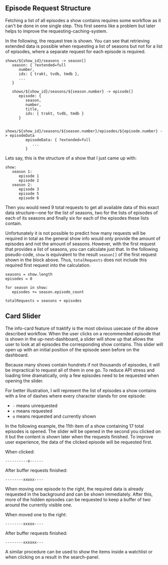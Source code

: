 ## Episode Request Structure
Fetching a list of all episodes a show contains requires some workflow as it can't be done in one single step. This first seems like a problem but later helps to improve the requesting-caching-system.

In the following, the request tree is shown. You can see that retrieving extended data is possible when requesting a list of seasons but not for a list of episodes, where a separate request for each episode is required.

```
shows/${show_id}/seasons -> season[]
   season: { ?extended=full
      number,
      ids: { trakt, tvdb, tmdb },
      ...
   }

   shows/${show_id}/seasons/${season.number} -> episode[]
      episode: {
         season,
         number,
         title,
         ids: { trakt, tvdb, tmdb }
      }

      shows/${show_id}/seasons/${season.number}/episodes/${episode.number} -> episodeData
         episodeData: { ?extended=full
            ...
         }
```

Lets say, this is the structure of a show that I just came up with:

```
show:
   season 1:
      episode 1
      episode 2
   season 2:
      episode 3
      episode 5
      episode 6
```

Then you would need 9 total requests to get all available data of this exact data structure—one for the list of seasons, two for the lists of episodes of each of its seasons and finally six for each of the episodes these lists contain.

Unfortunately it is not possible to predict how many requests will be required in total as the general show info would only provide the amount of episodes and not the amount of seasons. However, with the first request that provides a list of seasons, you can calculate just that. In the following pseudo-code, `show` is equivalent to the result `season[]` of the first request shown in the block above. Thus, `totalRequests` does not include this required first request into the calculation.

```
seasons = show.length
episodes = 0

for season in show:
   episodes += season.episode_count

totalRequests = seasons + episodes
```

## Card Slider
The info-card feature of traktify is the most obvious usecase of the above described workflow. When the user clicks on a recommended episode that is shown in the up-next-dashboard, a slider will show up that allows the user to look at all episodes the corresponding show contains. This slider will open up with an initial position of the episode seen before on the dashboard.

Because many shows contain hundrets if not thousands of episodes, it will be impractical to request all of them in one go. To reduce API stress and loading time dramatically, only a few episodes need to be requested when opening the slider.

For better illustration, I will represent the list of episodes a show contains with a line of dashes where every character stands for one episode:

- `-` means unrequested
- `x` means requested
- `o` means requested and currently shown

In the following example, the 11th item of a show containing 17 total episodes is opened. The slider will be opened in the second you clicked on it but the content is shown later when the requests finished. To improve user experience, the data of the clicked episode will be requested first.

When clicked:
```
----------o------
```
After buffer requests finished:
```
--------xxoxx----
```

When moving one episode to the right, the required data is already requested in the background and can be shown immediately. After this, more of the hidden episodes can be requested to keep a buffer of two around the currently visible one.

When moved one to the right:
```
--------xxxox----
```
After buffer requests finished:
```
--------xxxoxx---
```

A similar procedure can be used to show the items inside a watchlist or when clicking on a result in the search-panel.

